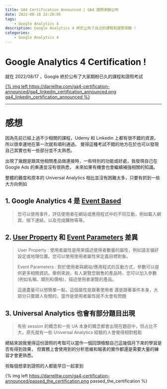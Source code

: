 ```yaml
---
title: GA4 Certification Announced | GA4 證照測驗公布
date: 2022-08-18 22:20:05
tags: 
	- Google Analytics 4
description: Google Analytics 4 終於公布了自己的課程和證照測驗 !
categories: 
	- Google Analytics 4
---
```


# Google Analytics 4 Certification !

就在 2022/08/17 ，Google 終於公布了大家期盼已久的課程和證照考試

[{% img left https://darrelltw.com/ga4-certification-announced/ga4_linkedin_certification_announced.png ga4_linkedin_certification_announced %}](http://goo.gle/skillshopga4)

---

# 感想

因為先前已經上過不少相關的課程，Udemy 和 Linkedin 上都有很不錯的資源，所以很幸運地在第一次就有順利通過。
覺得這種考試不錯的地方在於也可以發現自己其實也有一些部分並不太熟悉。

出現了幾題是跟其他相關產品做連接時，一些特別的功能或好處，我發現自己在 Google Ads 的串連並沒有很熟悉，
未來如果有機會也會繼續補強相關的知識。

整體的難度和原本的 Universal Analytics 相比並沒有困難太多，只要有抓到一些大方向例如
## 1. Google Analytics 4 是 [Event Based](https://support.google.com/analytics/answer/9322688?hl=zh-Hant)
> 您可以使用事件，評估使用者在網站或應用程式中的不同互動，例如載入網頁、按下連結，以及完成購物等等。

## 2. [User Property](https://support.google.com/analytics/answer/9355671?hl=zh-Hant) 和 [Event Parameters](https://support.google.com/analytics/answer/11396839?hl=zh-Hant) 差異
> User Property : 使用者屬性是用來描述使用者數量的屬性，例如語言偏好設定或地理位置。您可以使用使用者屬性來定義目標對象。
>
> Event Parameters : 對於使用者與網站/應用程式的互動方式，參數可以提供更多相關資訊。舉例來說，有人瀏覽您銷售的產品時，您可以加入參數 (例如名稱、類別和價格)，描述使用者瀏覽的產品。
>
> 這邊盡量可以想簡單一點，這個屬性是跟著使用者 還是跟著事件本身，大部分只要跟人有關的，當作是使用者屬性就不太會有問題

## 3. Universal Analytics 也會有部分題目出現
> 有些 session 的概念和一些 UA 本身的概念都會出現在題目中，但占比不大，原先就有一些 Universal Analytics 經驗的人會覺得相對輕鬆

總結來說我覺得這份證照的考取可以當作一個回頭檢驗自己這幾個月下來的學習是否有得到效果，
但實務上會使用到的分析思維和報表的實作都還是需要大量的練習才會更熟悉。

祝每個想拿到證照的人都能早日一起拿到

{% img left	https://darrelltw.com/ga4-certification-announced/passed_the_certification.png passed_the_certification %}


